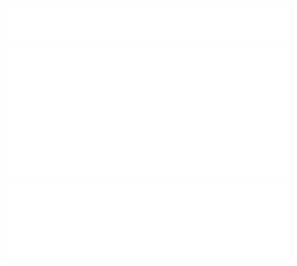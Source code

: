 <!--
**tasercake/tasercake** is a ✨ _special_ ✨ repository because its `README.md` (this file) appears on your GitHub profile.

Here are some ideas to get you started:

- 🔭 I’m currently working on ...
- 🌱 I’m currently learning ...
- 👯 I’m looking to collaborate on ...
- 🤔 I’m looking for help with ...
- 💬 Ask me about ...
- 📫 How to reach me: ...
- 😄 Pronouns: ...
- ⚡ Fun fact: ...
-->

[![🐙](https://github.com/tasercake/tasercake/blob/main/metrics/languages.svg)](https://github.com/tasercake?tab=repositories&sort=stargazers)
[![🐙](https://github.com/tasercake/tasercake/blob/main/metrics/base.svg)](#)
[![🐙](https://github.com/tasercake/tasercake/blob/main/metrics/stars.svg)](https://github.com/tasercake?tab=stars)
[![🐙](https://github.com/tasercake/tasercake/blob/main/metrics/achievements.svg)](#)
